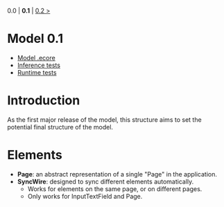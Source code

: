 0.0 | **0.1** | [0.2 >](Model0_2.md)

# Model 0.1 #

  * [Model .ecore](http://iaml.googlecode.com/svn/tags/version-0.1.0/org.openiaml.model/model/iaml.ecore)
  * [Inference tests](http://iaml.googlecode.com/svn/tags/version-0.1.0/org.openiaml.model.tests/src/org/openiaml/model/tests/inference/)
  * [Runtime tests](http://iaml.googlecode.com/svn/tags/version-0.1.0/org.openiaml.model.tests/src/org/openiaml/model/tests/codegen/)

# Introduction #

As the first major release of the model, this structure aims to set the potential final structure of the model.

# Elements #

  * **Page**: an abstract representation of a single "Page" in the application.
  * **SyncWire**: designed to sync different elements automatically.
    * Works for elements on the same page, or on different pages.
    * Only works for InputTextField and Page.